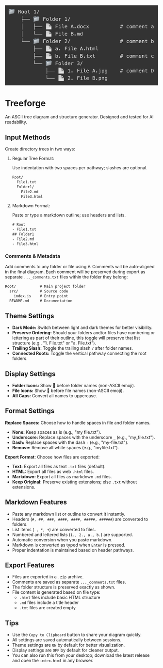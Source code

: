 ![Logo](logo.png)

# Treeforge

An ASCII tree diagram and structure generator. Designed and tested for AI readability. 

## Input Methods

Create directory trees in two ways:

1. Regular Tree Format:

   Use indentation with two spaces per pathway; slashes are optional.

   ```
   Root/
     File1.txt
     Folder1/
       File2.md
       File3.html
   ```

2. Markdown Format:

   Paste or type a markdown outline; use headers and lists.

   ```
   # Root
   - File1.txt
   ## Folder1
   - File2.md
   - File3.html
   ```

### Comments & Metadata

Add comments to any folder or file using `#`. Comments will be auto-aligned in the final diagram. Each comment will be preserved during export as separate `..._comments.txt` files within the folder they belong:

```
Root/           # Main project folder
  src/          # Source code
    index.js    # Entry point
  README.md     # Documentation
```

## Theme Settings

- **Dark Mode:** Switch between light and dark themes for better visibility.
- **Preserve Ordering:** Should your folders and/or files have numbering or lettering as part of their outline, this toggle will preserve that list structure (e.g., "1. File.txt" or "a. File.txt").
- **Trailing Slash:** Toggle the trailing slash `/` after folder names.
- **Connected Roots:** Toggle the vertical pathway connecting the root folders.

## Display Settings

- **Folder Icons:** Show 📁 before folder names (non-ASCII emoji).
- **File Icons:** Show 📄 before file names (non-ASCII emoji).
- **All Caps:** Convert all names to uppercase.

## Format Settings

**Replace Spaces:** Choose how to handle spaces in file and folder names.

- **None:** Keep spaces as is (e.g., "my file.txt").
- **Underscore:** Replace spaces with the underscore `_` (e.g., "my_file.txt").
- **Dash:** Replace spaces with the dash `-` (e.g., "my-file.txt").
- **Remove:** Remove all white spaces (e.g., "myfile.txt").

**Export Format:** Choose how files are exported:

- **Text:** Export all files as text `.txt` files (default).
- **HTML:** Export all files as web `.html` files.
- **Markdown:** Export all files as markdown `.md` files.
- **Keep Original:** Preserve existing extensions; else `.txt` without extensions.

## Markdown Features

- Paste any markdown list or outline to convert it instantly.
- Headers (`#, ##, ###, ####, ####, #####, ######`) are converted to folders.
- List items (`-, *, +`) are converted to files.
- Numbered and lettered lists (`1., 2., a., b.`) are supported.
- Automatic conversion when you paste markdown.
- Markdown is converted as typed when `Enter` is pressed.
- Proper indentation is maintained based on header pathways.

## Export Features

- Files are exported in a `.zip` archive.
- Comments are saved as separate `..._comments.txt` files.
- The folder structure is preserved exactly as shown.
- File content is generated based on file type:
  - `.html` files include basic HTML structure
  - `.md` files include a title header
  - `.txt` files are created empty

## Tips

- Use the `Copy to Clipboard` button to share your diagram quickly.
- All settings are saved automatically between sessions.
- Theme settings are `ON` by default for better visualization.
- Display settings are `OFF` by default for cleaner output.
- You can also run this from your desktop; download the latest release and open the `index.html` in any browser.

